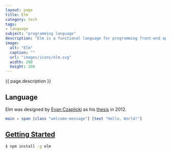 ```yaml
---
layout: page
title: Elm
category: tech
tags:
- language
subject: "programming language"
description: "Elm is a functional language for programming front-end applications."
image:
  alt: "Elm"
  caption: ""
  url: "images/icons/elm.svg"
  width: 200
  height: 200
---
```


{{ page.description }}

Language
--------

Elm was designed by [Evan Czaplicki](http://evan.czaplicki.us/)
as his
[thesis](http://elm-lang.org/papers/concurrent-frp.pdf)
in 2012.

```elm
main = span [class "welcome-message"] [text "Hello, World!"]
```

[Getting Started](http://elm-lang.org/get-started)
---------------

```bash
$ npm install -g elm
```
